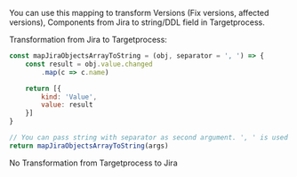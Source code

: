 You can use this mapping to transform Versions (Fix versions, affected versions), Components from Jira to string/DDL field in Targetprocess. 

Transformation from Jira to Targetprocess:

```js
const mapJiraObjectsArrayToString = (obj, separator = ', ') => {
    const result = obj.value.changed
        .map(c => c.name)

    return [{
        kind: 'Value',
        value: result
    }]
}

// You can pass string with separator as second argument. ', ' is used as default separator
return mapJiraObjectsArrayToString(args)

```

No Transformation from Targetprocess to Jira